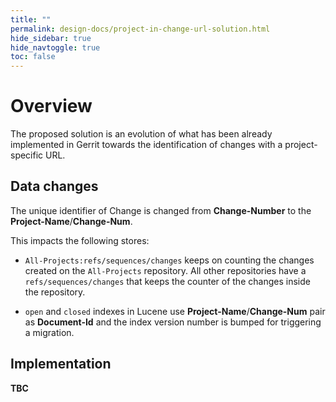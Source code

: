 ```yaml
---
title: ""
permalink: design-docs/project-in-change-url-solution.html
hide_sidebar: true
hide_navtoggle: true
toc: false
---
```


# Overview

The proposed solution is an evolution of what has been already implemented
in Gerrit towards the identification of changes with a project-specific URL.

## Data changes

The unique identifier of Change is changed from **Change-Number** to the **Project-Name**/**Change-Num**.

This impacts the following stores:

- `All-Projects:refs/sequences/changes` keeps on counting the changes created on the
  `All-Projects` repository. All other repositories have a `refs/sequences/changes` that
  keeps the counter of the changes inside the repository.

- `open` and `closed` indexes in Lucene use **Project-Name**/**Change-Num** pair as
  **Document-Id** and the index version number is bumped for triggering a migration.

## <a id="implementation"> Implementation

**TBC**